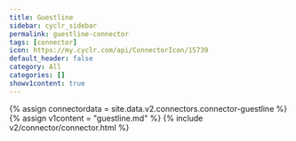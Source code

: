 ```yaml
---
title: Guestline
sidebar: cyclr_sidebar
permalink: guestline-connector
tags: [connector]
icon: https://my.cyclr.com/api/ConnectorIcon/15739
default_header: false
category: All
categories: []
showv1content: true
---
```

{% assign connectordata = site.data.v2.connectors.connector-guestline %}
{% assign v1content = "guestline.md" %}
{% include v2/connector/connector.html %}	